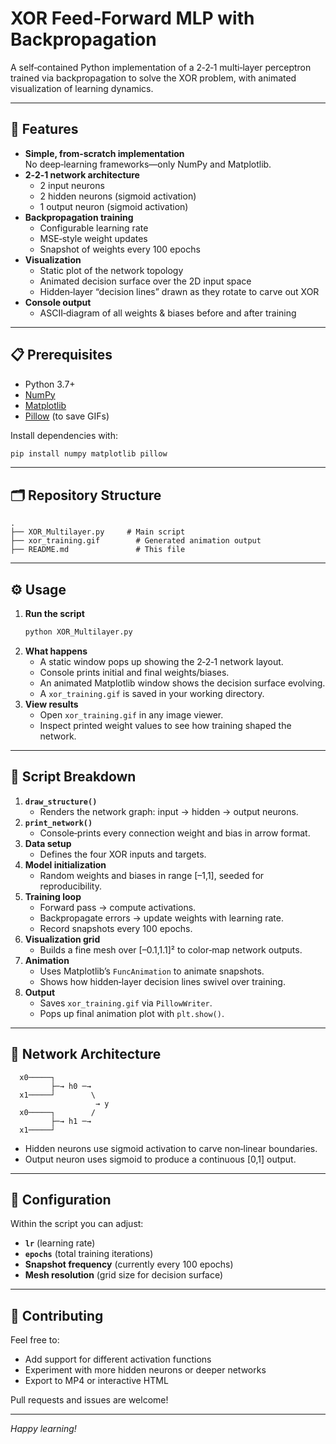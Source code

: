 # XOR Feed‑Forward MLP with Backpropagation

A self‑contained Python implementation of a 2‑2‑1 multi‑layer perceptron trained via backpropagation to solve the XOR problem, with animated visualization of learning dynamics.

---

## 🚀 Features

- **Simple, from‑scratch implementation**  
  No deep‑learning frameworks—only NumPy and Matplotlib.
- **2‑2‑1 network architecture**  
  - 2 input neurons  
  - 2 hidden neurons (sigmoid activation)  
  - 1 output neuron (sigmoid activation)
- **Backpropagation training**  
  - Configurable learning rate  
  - MSE‑style weight updates  
  - Snapshot of weights every 100 epochs
- **Visualization**  
  - Static plot of the network topology  
  - Animated decision surface over the 2D input space  
  - Hidden‑layer “decision lines” drawn as they rotate to carve out XOR
- **Console output**  
  - ASCII‑diagram of all weights & biases before and after training

---

## 📋 Prerequisites

- Python 3.7+  
- [NumPy](https://numpy.org/)  
- [Matplotlib](https://matplotlib.org/)  
- [Pillow](https://python-pillow.org/) (to save GIFs)

Install dependencies with:

```bash
pip install numpy matplotlib pillow
```

---

## 🗂️ Repository Structure

```
.
├── XOR_Multilayer.py     # Main script
├── xor_training.gif        # Generated animation output
├── README.md               # This file

```

---

## ⚙️ Usage

1. **Run the script**  
   ```bash
   python XOR_Multilayer.py
   ```
2. **What happens**  
   - A static window pops up showing the 2‑2‑1 network layout.  
   - Console prints initial and final weights/biases.  
   - An animated Matplotlib window shows the decision surface evolving.  
   - A `xor_training.gif` is saved in your working directory.  
3. **View results**  
   - Open `xor_training.gif` in any image viewer.  
   - Inspect printed weight values to see how training shaped the network.

---

## 📝 Script Breakdown

1. **`draw_structure()`**  
   - Renders the network graph: input → hidden → output neurons.  
2. **`print_network()`**  
   - Console‑prints every connection weight and bias in arrow format.  
3. **Data setup**  
   - Defines the four XOR inputs and targets.  
4. **Model initialization**  
   - Random weights and biases in range [–1,1], seeded for reproducibility.  
5. **Training loop**  
   - Forward pass → compute activations.  
   - Backpropagate errors → update weights with learning rate.  
   - Record snapshots every 100 epochs.  
6. **Visualization grid**  
   - Builds a fine mesh over [–0.1,1.1]² to color‑map network outputs.  
7. **Animation**  
   - Uses Matplotlib’s `FuncAnimation` to animate snapshots.  
   - Shows how hidden‑layer decision lines swivel over training.  
8. **Output**  
   - Saves `xor_training.gif` via `PillowWriter`.  
   - Pops up final animation plot with `plt.show()`.

---

## 🧠 Network Architecture

```
  x0─────┐
         ├─→ h0 ─→
  x1─────┘        \
                   → y
  x0─────┐        /
         ├─→ h1 ─→
  x1─────┘
```

- Hidden neurons use sigmoid activation to carve non‑linear boundaries.  
- Output neuron uses sigmoid to produce a continuous [0,1] output.

---

## 🔧 Configuration

Within the script you can adjust:

- **`lr`** (learning rate)  
- **`epochs`** (total training iterations)  
- **Snapshot frequency** (currently every 100 epochs)  
- **Mesh resolution** (grid size for decision surface)

---

## 🤝 Contributing

Feel free to:

- Add support for different activation functions  
- Experiment with more hidden neurons or deeper networks  
- Export to MP4 or interactive HTML  

Pull requests and issues are welcome!

---

*Happy learning!*

